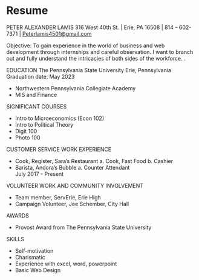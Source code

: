 # Resume


PETER ALEXANDER LAMIS
316 West 40th St. | Erie, PA 16508 | 814 – 602- 7371 | Peterlamis4501@gmail.com

Objective: To gain experience in the world of business and web development through internships and careful observation. I want to branch out and fully understand the intricacies of both sides of the workforce. .

EDUCATION
The Pennsylvania State University
Erie, Pennsylvania	   Graduation date: May 2023
-	Northwestern Pennsylvania Collegiate Academy                                            
-	MIS and Finance                                            
                         
SIGNIFICANT COURSES
-	Intro to Microeconomics (Econ 102)
-	Intro to Political Theory 
- Digit 100
- Photo 100

CUSTOMER SERVICE WORK EXPERIENCE
-	Cook, Register, Sara’s Restaurant
a.	Cook, Fast Food
b.	Cashier
-	Barista, Andora’s Bubble
a.	Counter Attendant	
    July 2017 - Present

VOLUNTEER WORK AND COMMUNITY INVOLVEMENT 

-	Team member, ServErie, Erie High
-	Campaign Volunteer, Joe Schember, City Hall	
                     
AWARDS
- Provost Award from The Pennsylvania State University

	
SKILLS
 
-	Self-motivation
-	Charismatic
-	Experience with excel, word, powerpoint
- Basic Web Design

                                                                        

